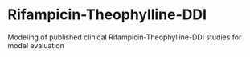 # Rifampicin-Theophylline-DDI
Modeling of published clinical Rifampicin-Theophylline-DDI studies for model evaluation

